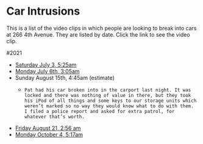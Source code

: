 # Car Intrusions

This is a list of the video clips in which people are looking to break into cars at 266 4th Avenue.  They are listed by date.  Click the link to see the video clip.

#2021

* [Saturday July 3, 5:25am](https://video.nest.com/clip/1536db67682e40a3957a55b801c75c0b.mp4)
* [Monday July 6th, 3:05am](https://video.nest.com/clip/2ccbf1503f214b3a9a717e5cffbabbb2.mp4)
* Sunday August 15th, 4:45am (estimate) 
  * 	Pat had his car broken into in the carport last night. It was locked and there was nothing of value in there, but they took his iPod of all things and some keys to our storage units which weren’t marked so no way they would know what to do with them. I filed a police report and asked for extra patrol, for whatever that’s worth.
*  [Friday August 21, 2:56 am](https://video.nest.com/clip/1c160230881b4e51a332b75d8872154e.mp4)
*  [Monday October 4, 5:17am](https://video.nest.com/clip/d9d3a275821445009b03b5e8498a9d05.mp4)